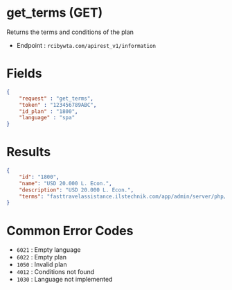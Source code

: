 # get_terms (GET)

Returns the terms and conditions of the plan

* Endpoint : ```rcibywta.com/apirest_v1/information```

# Fields

```JSON
{
    "request" : "get_terms",
    "token" : "123456789ABC",
    "id_plan" : "1800",
    "language" : "spa"
}
```

# Results

```JSON
{
    "id": "1800",
    "name": "USD 20.000 L. Econ.",
    "description": "USD 20.000 L. Econ.",
    "terms": "fasttravelassistance.ilstechnik.com/app/admin/server/php/files/120181204031219.pdf"
}
```

# Common Error Codes

* ```6021``` : Empty language
* ```6022``` : Empty plan
* ```1050``` : Invalid plan
* ```4012``` : Conditions not found
* ```1030``` : Language not implemented